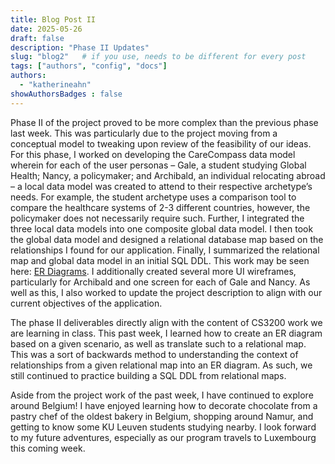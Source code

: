 ```yaml
---
title: Blog Post II
date: 2025-05-26
draft: false
description: "Phase II Updates"
slug: "blog2"   # if you use, needs to be different for every post
tags: ["authors", "config", "docs"]
authors:
  - "katherineahn"
showAuthorsBadges : false
---
```



Phase II of the project proved to be more complex than the previous phase last week. This was particularly due to the project moving from a conceptual model to tweaking upon review of the feasibility of our ideas. For this phase, I worked on developing the CareCompass data model wherein for each of the user personas – Gale, a student studying Global Health; Nancy, a policymaker; and Archibald, an individual relocating abroad – a local data model was created to attend to their respective archetype’s needs. For example, the student archetype uses a comparison tool to compare the healthcare systems of 2-3 different countries, however, the policymaker does not necessarily require such. Further, I integrated the three local data models into one composite global data model. I then took the global data model and designed a relational database map based on the relationships I found for our application. Finally, I summarized the relational map and global data model in an initial SQL DDL. This work may be seen here: [ER Diagrams](https://arthur-t-huang.github.io/Care-Compass-Blog/team_posts/phase2post/#er-diagrams). I additionally created several more UI wireframes, particularly for Archibald and one screen for each of Gale and Nancy. As well as this, I also worked to update the project description to align with our current objectives of the application.

The phase II deliverables directly align with the content of CS3200 work we are learning in class. This past week, I learned how to create an ER diagram based on a given scenario, as well as translate such to a relational map. This was a sort of backwards method to understanding the context of relationships from a given relational map into an ER diagram. As such, we still continued to practice building a SQL DDL from relational maps. 

Aside from the project work of the past week, I have continued to explore around Belgium! I have enjoyed learning how to decorate chocolate from a pastry chef of the oldest bakery in Belgium, shopping around Namur, and getting to know some KU Leuven students studying nearby. I look forward to my future adventures, especially as our program travels to Luxembourg this coming week. 

